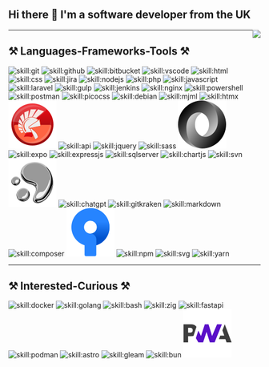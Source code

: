 ## Hi there 👋 I'm a software developer from the UK

<img align="right" src="https://visitor-badge.laobi.icu/badge?page_id=sbrookes76.sbrookes76" />

---
 
## ⚒️ Languages-Frameworks-Tools ⚒️

![skill:git](https://go-skill-icons.vercel.app/api/icons?i=git&theme=light&titles=true "Git version control")
![skill:github](https://go-skill-icons.vercel.app/api/icons?i=github&theme=light&titles=true "Github cloud DVCS")
![skill:bitbucket](https://go-skill-icons.vercel.app/api/icons?i=bitbucket&theme=light&titles=true "Bitbucket cloud DVCS")
![skill:vscode](https://go-skill-icons.vercel.app/api/icons?i=vscode&theme=light&titles=true "Visual Studio Code")
![skill:html](https://go-skill-icons.vercel.app/api/icons?i=html&theme=light&titles=true "HTML")
![skill:css](https://go-skill-icons.vercel.app/api/icons?i=css&theme=light&titles=true "CSS")
![skill:jira](https://go-skill-icons.vercel.app/api/icons?i=jira&theme=light&titles=true "Jira - Atlassian Project Management")
![skill:nodejs](https://go-skill-icons.vercel.app/api/icons?i=nodejs&theme=light&titles=true "Nodejs - JS rutnime")
![skill:php](https://go-skill-icons.vercel.app/api/icons?i=php&theme=light&titles=true "PHP")
![skill:javascript](https://go-skill-icons.vercel.app/api/icons?i=javascript&theme=light&titles=true "JS")
![skill:laravel](https://go-skill-icons.vercel.app/api/icons?i=laravel&theme=light&titles=true "Laravel - PHP framework")
![skill:gulp](https://go-skill-icons.vercel.app/api/icons?i=gulp&theme=light&titles=true "Gulp - task runner")
![skill:jenkins](https://go-skill-icons.vercel.app/api/icons?i=jenkins&theme=light&titles=true "Jenkins CI/CD")
![skill:nginx](https://go-skill-icons.vercel.app/api/icons?i=nginx&theme=light&titles=true "Nginx web server")
![skill:powershell](https://go-skill-icons.vercel.app/api/icons?i=powershell&theme=light&titles=true "Powershell")
![skill:postman](https://go-skill-icons.vercel.app/api/icons?i=postman&theme=light&titles=true "Postman - API design/document/test")
![skill:picocss](https://go-skill-icons.vercel.app/api/icons?i=picocss&theme=light&titles=true "PicoCSS - Minimal css framework")
![skill:debian](https://go-skill-icons.vercel.app/api/icons?i=debian&theme=light&titles=true "Debian - Linux distro")
![skill:mjml](https://go-skill-icons.vercel.app/api/icons?i=mjml&theme=light&titles=true "MJML - Email markup")
![skill:htmx](https://go-skill-icons.vercel.app/api/icons?i=htmx&theme=light&titles=true "Htmx- HTML Extended")
![skill:delphi](https://github.com/SBrookes76/SBrookes76/blob/main/delphi.svg "Delphi - Borland/CodeGear/Embarcadero/Idera IDE and language based on Pascal")
![skill:api](https://go-skill-icons.vercel.app/api/icons?i=api&theme=light&titles=true "API")
![skill:jquery](https://go-skill-icons.vercel.app/api/icons?i=jquery&theme=light&titles=true "jQuery")
![skill:sass](https://go-skill-icons.vercel.app/api/icons?i=sass&theme=light&titles=true "Sass - CSS Pre-Processor")
![skill:json](https://github.com/SBrookes76/SBrookes76/blob/main/json.svg "JSON - JavaScript Object Notation")
![skill:expo](https://go-skill-icons.vercel.app/api/icons?i=expo&theme=light&titles=true "Expo")
![skill:expressjs](https://go-skill-icons.vercel.app/api/icons?i=expressjs&theme=light&titles=true "Expressjs - JS back-end framework")
![skill:sqlserver](https://go-skill-icons.vercel.app/api/icons?i=sqlserver&theme=light&titles=true "SQL Server - Microsoft Database")
![skill:chartjs](https://go-skill-icons.vercel.app/api/icons?i=chartjs&theme=light&titles=true "Chart.js - JS charting")
![skill:svn](https://go-skill-icons.vercel.app/api/icons?i=svn&theme=light&titles=true "SVN - old-school version control")
![skill:hg](https://github.com/SBrookes76/SBrookes76/blob/main/mercurial.svg "Mercurial (hg) version control")
![skill:chatgpt](https://go-skill-icons.vercel.app/api/icons?i=chatgpt&theme=light&titles=true "ChatGPT - dumb AI")
![skill:gitkraken](https://go-skill-icons.vercel.app/api/icons?i=gitkraken&theme=light&titles=true "GitKraken - Git GUI")
![skill:markdown](https://go-skill-icons.vercel.app/api/icons?i=markdown&theme=light&titles=true "Markdown")
![skill:composer](https://go-skill-icons.vercel.app/api/icons?i=composer&theme=light&titles=true "Composer - PHP package management")
![skill:sourcetree](https://github.com/SBrookes76/SBrookes76/blob/main/sourcetree.svg "Sourcetree - Atlassian VCS GUI")
![skill:npm](https://go-skill-icons.vercel.app/api/icons?i=npm&theme=light&titles=true "NPM - Node Package Manager")
![skill:svg](https://go-skill-icons.vercel.app/api/icons?i=svg&theme=light&titles=true "SVG - Vector Graphics Format")
![skill:yarn](https://go-skill-icons.vercel.app/api/icons?i=yarn&theme=light&titles=true "Yarn - NPM alternative")

---

## ⚒️ Interested-Curious ⚒️

![skill:docker](https://go-skill-icons.vercel.app/api/icons?i=docker&theme=light&titles=true "Docker - Containerisation")
![skill:golang](https://go-skill-icons.vercel.app/api/icons?i=golang&theme=light&titles=true "Golang- friendly language")
![skill:bash](https://go-skill-icons.vercel.app/api/icons?i=bash&theme=light&titles=true "Bash - Linux scripting")
![skill:zig](https://go-skill-icons.vercel.app/api/icons?i=zig&theme=light&titles=true "Zig - high-performance language")
![skill:fastapi](https://go-skill-icons.vercel.app/api/icons?i=fastapi&theme=light&titles=true "FastAPI")
![skill:podman](https://go-skill-icons.vercel.app/api/icons?i=podman&theme=light&titles=true "Podman")
![skill:astro](https://go-skill-icons.vercel.app/api/icons?i=astro&theme=light&titles=true "Astro - Web Framework")
![skill:gleam](https://go-skill-icons.vercel.app/api/icons?i=gleam&theme=light&titles=true "Gleam - Zig Web Framework")
![skill:bun](https://go-skill-icons.vercel.app/api/icons?i=bun&theme=light&titles=true "Bun - Node alternative")
![skill:pwa](https://github.com/SBrookes76/SBrookes76/blob/main/pwa.svg "PWA - Progressive Web Apps")

<!--

**SBrookes76/SBrookes76** is a ✨ _special_ ✨ repository because its `README.md` (this file) appears on your GitHub profile.

Here are some ideas to get you started:

- 🔭 I’m currently working on ...
- 🌱 I’m currently learning ...
- 👯 I’m looking to collaborate on ...
- 🤔 I’m looking for help with ...
- 💬 Ask me about ...
- 📫 How to reach me: ...
- 😄 Pronouns: ...
- ⚡ Fun fact: ...
-->
